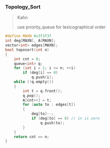### Topology_Sort

> Kahn
> 
> use priority_queue for lexicographical order

```cpp
#define MAXN 0x3f3f3f
int deg[MAXN], A[MAXN];
vector<int> edges[MAXN];
bool toposort(int n)
{
    int cnt = 0;
    queue<int> q;
    for (int i = 1; i <= n; ++i)
        if (deg[i] == 0)
            q.push(i);
    while (!q.empty())
    {
        int t = q.front();
        q.pop();
        A[cnt++] = t;
        for (auto to : edges[t])
        {
            deg[to]--;
            if (deg[to] == 0) // in is zero
                q.push(to);
        }
    }
    return cnt == n;
}
```

